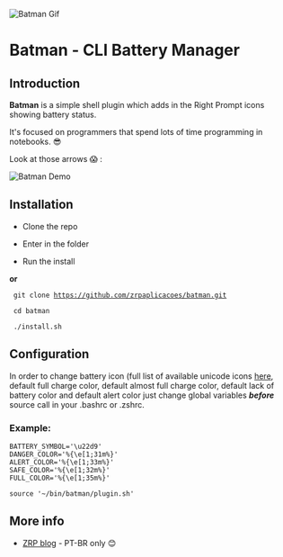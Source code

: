 ![Batman Gif](http://orig15.deviantart.net/67eb/f/2012/205/e/4/pikachu___batman_by_mnrart-d58f68d.gif)

# Batman - CLI Battery Manager


## Introduction

**Batman** is a simple shell plugin which adds in the Right Prompt icons showing battery status. 

It's focused on programmers that spend lots of time programming in notebooks. :sunglasses:

Look at those arrows :scream: :

![Batman Demo](http://labs.zrp.com.br/wp-content/uploads/2016/04/shell-300x45.png "Demo of batman icons")

## Installation

- Clone the repo

- Enter in the folder

- Run the install

**or**

<code> git clone https://github.com/zrpaplicacoes/batman.git </code>

<code> cd batman </code>

<code> ./install.sh </code>


## Configuration

In order to change battery icon (full list of available unicode icons [here](http://unicode-table.com/en/#combining-diacritical-marks-extended), 
default full charge color, default almost full charge color, default lack of battery color and default alert color just change global variables
***before*** source call in your .bashrc or .zshrc.

### Example:

```
BATTERY_SYMBOL='\u22d9'
DANGER_COLOR='%{\e[1;31m%}'
ALERT_COLOR='%{\e[1;33m%}'
SAFE_COLOR='%{\e[1;32m%}'
FULL_COLOR='%{\e[1;35m%}'

source '~/bin/batman/plugin.sh'
```

## More info

- [ZRP blog](http://www.zrp.com.br/blog/2016/04/21/batman-cli-battery-manager/) - PT-BR only :blush:
